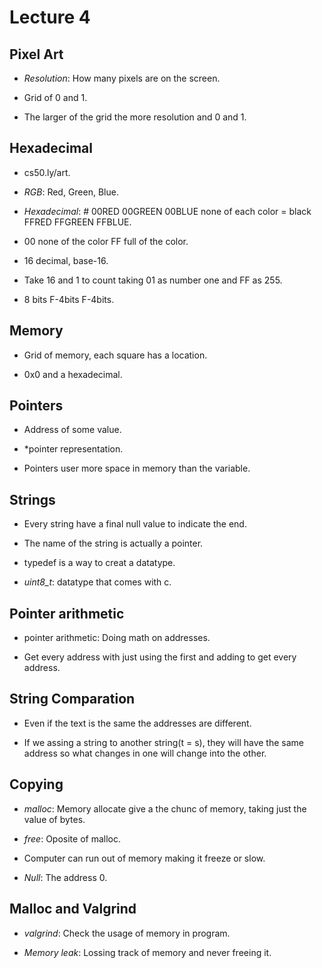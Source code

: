 # Lecture 4

## Pixel Art

- *Resolution*: How many pixels are on the screen.

- Grid of 0 and 1.

- The larger of the grid the more resolution and 0 and 1.

## Hexadecimal

- cs50.ly/art.

- *RGB*: Red, Green, Blue.

- *Hexadecimal*: # 00RED 00GREEN 00BLUE none of each color = black
  FFRED FFGREEN FFBLUE.

- 00 none of the color FF full of the color.

- 16 decimal, base-16.

- Take 16 and 1 to count taking 01 as number one and FF as 255.

- 8 bits F-4bits F-4bits.

## Memory

- Grid of memory, each square has a location.

- 0x0 and a hexadecimal.

## Pointers

- Address of some value.

- *pointer representation.

- Pointers user more space in memory than the variable.

## Strings

- Every string have a final null value to indicate the end.

- The name of the string is actually a pointer.

- typedef is a way to creat a datatype.

- *uint8_t*: datatype that comes with c.


## Pointer arithmetic

- pointer arithmetic: Doing math on addresses.

- Get every address with just using the first and adding to get every address.

## String Comparation

- Even if the text is the same the addresses are different.

- If we assing a string to another string(t = s), they will have the same address
  so what changes in one will change into the other.

## Copying

- *malloc*: Memory allocate give a the chunc of memory, taking just the value of bytes.

- *free*: Oposite of malloc.

- Computer can run out of memory making it freeze or slow.

- *Null*: The address 0.

## Malloc and Valgrind

- *valgrind*: Check the usage of memory in program.

- *Memory leak*: Lossing track of memory and never freeing it.
